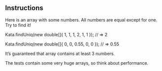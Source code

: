 ## Instructions


Here is an array with some numbers. All numbers are equal except for one. Try to find it!

 Kata.findUniq(new double[]{ 1, 1, 1, 2, 1, 1 }); // => 2

 Kata.findUniq(new double[]{ 0, 0, 0.55, 0, 0 }); // => 0.55

 It’s guaranteed that array contains at least 3 numbers.

The tests contain some very huge arrays, so think about performance.
